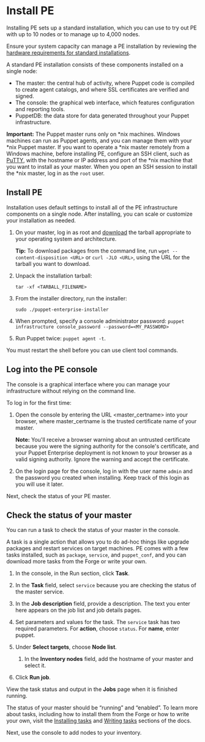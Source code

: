 # Install PE

Installing PE sets up a standard installation, which you can use to try out PE with up to 10 nodes or to manage up to 4,000 nodes.

Ensure your system capacity can manage a PE installation by reviewing the [hardware requirements for standard installations](hardware_requirements.md#).

A standard PE installation consists of these components installed on a single node:

-   The master: the central hub of activity, where Puppet code is compiled to create agent catalogs, and where SSL certificates are verified and signed.
-   The console: the graphical web interface, which features configuration and reporting tools.
-   PuppetDB: the data store for data generated throughout your Puppet infrastructure.

**Important:** The Puppet master runs only on \*nix machines. Windows machines can run as Puppet agents, and you can manage them with your \*nix Puppet master. If you want to operate a \*nix master remotely from a Windows machine, before installing PE, configure an SSH client, such as [PuTTY](https://putty.org/), with the hostname or IP address and port of the \*nix machine that you want to install as your master. When you open an SSH session to install the \*nix master, log in as the `root` user.

## Install PE

Installation uses default settings to install all of the PE infrastructure components on a single node. After installing, you can scale or customize your installation as needed.

1.  On your master, log in as root and [download](https://puppet.com/try-puppet/puppet-enterprise/download/) the tarball appropriate to your operating system and architecture.

    **Tip:** To download packages from the command line, run `wget --content-disposition <URL>` or `curl -JLO <URL>`, using the URL for the tarball you want to download.

2.  Unpack the installation tarball:

    ```
    tar -xf <TARBALL_FILENAME>              
    ```

3.  From the installer directory, run the installer:

    ```
    sudo ./puppet-enterprise-installer
    ```

4.  When prompted, specify a console administrator password: `puppet infrastructure console_password --password=<MY_PASSWORD>`

5.  Run Puppet twice: `puppet agent -t`.


You must restart the shell before you can use client tool commands.

## Log into the PE console

The console is a graphical interface where you can manage your infrastructure without relying on the command line.

To log in for the first time:

1.  Open the console by entering the URL <master\_certname\> into your browser, where master\_certname is the trusted certificate name of your master.

    **Note:** You'll receive a browser warning about an untrusted certificate because you were the signing authority for the console's certificate, and your Puppet Enterprise deployment is not known to your browser as a valid signing authority. Ignore the warning and accept the certificate.

2.  On the login page for the console, log in with the user name `admin` and the password you created when installing. Keep track of this login as you will use it later.


Next, check the status of your PE master.

## Check the status of your master

You can run a task to check the status of your master in the console.

A task is a single action that allows you to do ad-hoc things like upgrade packages and restart services on target machines. PE comes with a few tasks installed, such as `package`, `service`, and `puppet_conf`, and you can download more tasks from the Forge or write your own.

1.  In the console, in the Run section, click **Task**.

2.  In the **Task** field, select `service` because you are checking the status of the master service.

3.  In the **Job description** field, provide a description. The text you enter here appears on the job list and job details pages.

4.  Set parameters and values for the task. The `service` task has two required parameters. For **action**, choose `status`. For **name**, enter puppet.

5.  Under **Select targets**, choose **Node list**.

    1.  In the **Inventory nodes** field, add the hostname of your master and select it.

6.  Click **Run job**.


View the task status and output in the **Jobs** page when it is finished running.

The status of your master should be “running” and “enabled”. To learn more about tasks, including how to install them from the Forge or how to write your own, visit the [Installing tasks](installing_tasks.md#) and [Writing tasks](writing_tasks.md#) sections of the docs.

Next, use the console to add nodes to your inventory.

